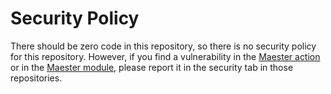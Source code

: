 # Security Policy

There should be zero code in this repository, so there is no security policy for this repository.
However, if you find a vulnerability in the [Maester action](https://github.com/maester365/maester-action) or in the [Maester module](https://github.com/maester365/maester/), please report it in the security tab in those repositories.

